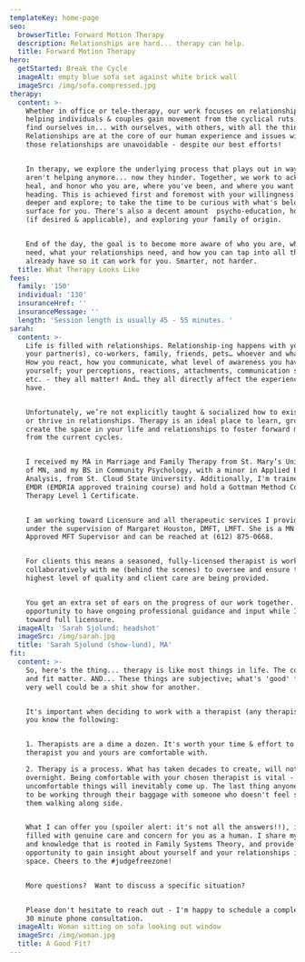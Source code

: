 ```yaml
---
templateKey: home-page
seo:
  browserTitle: Forward Motion Therapy
  description: Relationships are hard... therapy can help.
  title: Forward Motion Therapy
hero:
  getStarted: Break the Cycle
  imageAlt: empty blue sofa set against white brick wall
  imageSrc: /img/sofa.compressed.jpg
therapy:
  content: >-
    Whether in office or tele-therapy, our work focuses on relationship-ing. On
    helping individuals & couples gain movement from the cyclical ruts we often
    find ourselves in... with ourselves, with others, with all the things.
    Relationships are at the core of our human experience and issues within
    those relationships are unavoidable - despite our best efforts! 


    In therapy, we explore the underlying process that plays out in ways that
    aren't helping anymore... now they hinder. Together, we work to acknowledge,
    heal, and honor who you are, where you've been, and where you want to be
    heading. This is achieved first and foremost with your willingness to look
    deeper and explore; to take the time to be curious with what's below the
    surface for you. There's also a decent amount  psycho-education, homework
    (if desired & applicable), and exploring your family of origin.


    End of the day, the goal is to become more aware of who you are, what you
    need, what your relationships need, and how you can tap into all that you
    already have so it can work for you. Smarter, not harder.
  title: What Therapy Looks Like
fees:
  family: '150'
  individual: '130'
  insuranceHref: ''
  insuranceMessage: ''
  length: 'Session length is usually 45 - 55 minutes. '
sarah:
  content: >-
    Life is filled with relationships. Relationship-ing happens with yourself,
    your partner(s), co-workers, family, friends, pets… whoever and whatever.
    How you react, how you communicate, what level of awareness you have of
    yourself; your perceptions, reactions, attachments, communication styles,
    etc. - they all matter! And… they all directly affect the experiences we
    have.


    Unfortunately, we’re not explicitly taught & socialized how to exist, grow,
    or thrive in relationships. Therapy is an ideal place to learn, grow, and
    create the space in your life and relationships to foster forward motion
    from the current cycles.


    I received my MA in Marriage and Family Therapy from St. Mary’s University
    of MN, and my BS in Community Psychology, with a minor in Applied Behavior
    Analysis, from St. Cloud State University. Additionally, I'm trained in both
    EMDR (EMDRIA approved training course) and hold a Gottman Method Couples
    Therapy Level 1 Certificate.


    I am working toward Licensure and all therapeutic services I provide are
    under the supervision of Margaret Houston, DMFT, LMFT. She is a MN State
    Approved MFT Supervisor and can be reached at (612) 875-0668.


    For clients this means a seasoned, fully-licensed therapist is working
    collaboratively with me (behind the scenes) to oversee and ensure that the
    highest level of quality and client care are being provided.


    You get an extra set of ears on the progress of our work together. I get the
    opportunity to have ongoing professional guidance and input while I work
    toward full licensure.
  imageAlt: 'Sarah Sjolund: headshot'
  imageSrc: /img/sarah.jpg
  title: 'Sarah Sjolund (show-lund), MA'
fit:
  content: >-
    So, here's the thing... therapy is like most things in life. The connection
    and fit matter. AND... These things are subjective; what's 'good' for one,
    very well could be a shit show for another.


    It's important when deciding to work with a therapist (any therapist) that
    you know the following:


    1. Therapists are a dime a dozen. It's worth your time & effort to find a
    therapist you and yours are comfortable with.

    2. Therapy is a process. What has taken decades to create, will not change
    overnight. Being comfortable with your chosen therapist is vital - because
    uncomfortable things will inevitably come up. The last thing anyone needs is
    to be working through their baggage with someone who doesn't feel safe to
    them walking along side.


    What I can offer you (spoiler alert: it's not all the answers!!), is a space
    filled with genuine care and concern for you as a human. I share my insight
    and knowledge that is rooted in Family Systems Theory, and provide you the
    opportunity to gain insight about yourself and your relationships in a safe
    space. Cheers to the #judgefreezone!


    More questions?  Want to discuss a specific situation? 


    Please don't hesitate to reach out - I'm happy to schedule a complementary
    30 minute phone consultation.
  imageAlt: Woman sitting on sofa looking out window
  imageSrc: /img/woman.jpg
  title: A Good Fit?
---
```


